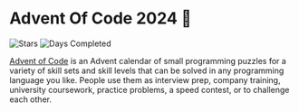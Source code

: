 # Advent Of Code 2024 🎄

![Stars](https://img.shields.io/badge/stars%20⭐-16-green)
![Days Completed](https://img.shields.io/badge/days%20completed-8-green)

[Advent of Code](https://adventofcode.com) is an Advent calendar of small programming puzzles for a variety of skill sets and skill levels that can be solved in any programming language you like. People use them as interview prep, company training, university coursework, practice problems, a speed contest, or to challenge each other.
